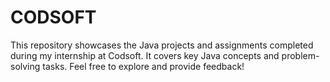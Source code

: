 # CODSOFT
This repository showcases the Java projects and assignments completed during my internship at Codsoft. It covers key Java concepts and problem-solving tasks. Feel free to explore and provide feedback!
